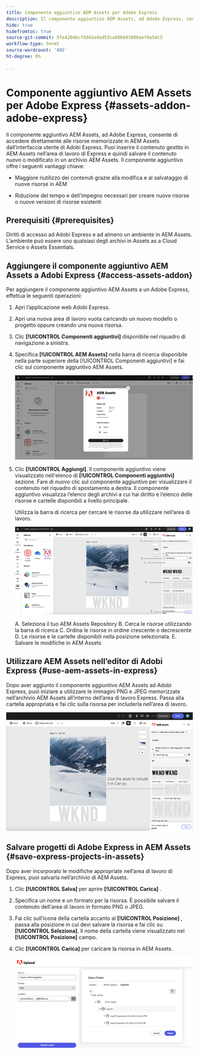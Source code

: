```yaml
---
title: Componente aggiuntivo AEM Assets per Adobe Express
description: Il componente aggiuntivo AEM Assets, ad Adobe Express, consente di accedere direttamente alle risorse memorizzate in AEM Assets dall’interfaccia utente di Adobi Express.
hide: true
hidefromtoc: true
source-git-commit: 5fe4204bcfdd42edad53ca80b693800aef0a5dc5
workflow-type: tm+mt
source-wordcount: '485'
ht-degree: 0%

---
```


# Componente aggiuntivo AEM Assets per Adobe Express {#assets-addon-adobe-express}

Il componente aggiuntivo AEM Assets, ad Adobe Express, consente di accedere direttamente alle risorse memorizzate in AEM Assets dall’interfaccia utente di Adobi Express. Puoi inserire il contenuto gestito in AEM Assets nell’area di lavoro di Express e quindi salvare il contenuto nuovo o modificato in un archivio AEM Assets. Il componente aggiuntivo offre i seguenti vantaggi chiave:

* Maggiore riutilizzo dei contenuti grazie alla modifica e al salvataggio di nuove risorse in AEM

* Riduzione del tempo e dell&#39;impegno necessari per creare nuove risorse o nuove versioni di risorse esistenti

## Prerequisiti {#prerequisites}

Diritti di accesso ad Adobi Express e ad almeno un ambiente in AEM Assets. L’ambiente può essere uno qualsiasi degli archivi in Assets as a Cloud Service o Assets Essentials.


## Aggiungere il componente aggiuntivo AEM Assets a Adobi Express {#access-assets-addon}

Per aggiungere il componente aggiuntivo AEM Assets a un Adobe Express, effettua le seguenti operazioni:

1. Apri l’applicazione web Adobi Express.

1. Apri una nuova area di lavoro vuota caricando un nuovo modello o progetto oppure creando una nuova risorsa.

1. Clic **[!UICONTROL Componenti aggiuntivi]** disponibile nel riquadro di navigazione a sinistra.

1. Specifica **[!UICONTROL AEM Assets]** nella barra di ricerca disponibile nella parte superiore della [!UICONTROL Componenti aggiuntivi] e fai clic sul componente aggiuntivo AEM Assets.

   ![Componente aggiuntivo AEM Assets](assets/aem-assets-add-on.png)

1. Clic **[!UICONTROL Aggiungi]**. Il componente aggiuntivo viene visualizzato nell&#39;elenco di **[!UICONTROL Componenti aggiuntivi]** sezione. Fare di nuovo clic sul componente aggiuntivo per visualizzare il contenuto nel riquadro di spostamento a destra. Il componente aggiuntivo visualizza l’elenco degli archivi a cui hai diritto e l’elenco delle risorse e cartelle disponibili a livello principale.

   Utilizza la barra di ricerca per cercare le risorse da utilizzare nell’area di lavoro.

   ![Cercare risorse nel componente aggiuntivo AEM Assets](assets/assets-add-on-browse-assets.png)

   A. Seleziona il tuo AEM Assets Repository B. Cerca le risorse utilizzando la barra di ricerca C. Ordina le risorse in ordine crescente o decrescente D. Le risorse e le cartelle disponibili nella posizione selezionata. E. Salvare le modifiche in AEM Assets



## Utilizzare AEM Assets nell’editor di Adobi Express {#use-aem-assets-in-express}

Dopo aver aggiunto il componente aggiuntivo AEM Assets ad Adobi Express, puoi iniziare a utilizzare le immagini PNG e JPEG memorizzate nell’archivio AEM Assets all’interno dell’area di lavoro Express. Passa alla cartella appropriata e fai clic sulla risorsa per includerla nell’area di lavoro.

![Includi risorse dal componente aggiuntivo Risorse](assets/aem-assets-add-on-include-assets.png)


## Salvare progetti di Adobe Express in AEM Assets {#save-express-projects-in-assets}

Dopo aver incorporato le modifiche appropriate nell’area di lavoro di Express, puoi salvarla nell’archivio di AEM Assets.

1. Clic **[!UICONTROL Salva]** per aprire **[!UICONTROL Carica]** .
1. Specifica un nome e un formato per la risorsa. È possibile salvare il contenuto dell&#39;area di lavoro in formato PNG o JPEG.

1. Fai clic sull’icona della cartella accanto al **[!UICONTROL Posizione]** , passa alla posizione in cui devi salvare la risorsa e fai clic su **[!UICONTROL Seleziona]**. Il nome della cartella viene visualizzato nel **[!UICONTROL Posizione]** campo.

1. Clic **[!UICONTROL Carica]** per caricare la risorsa in AEM Assets.

   ![Salvare le risorse in AEM](assets/aem-assets-add-on-save.png)

